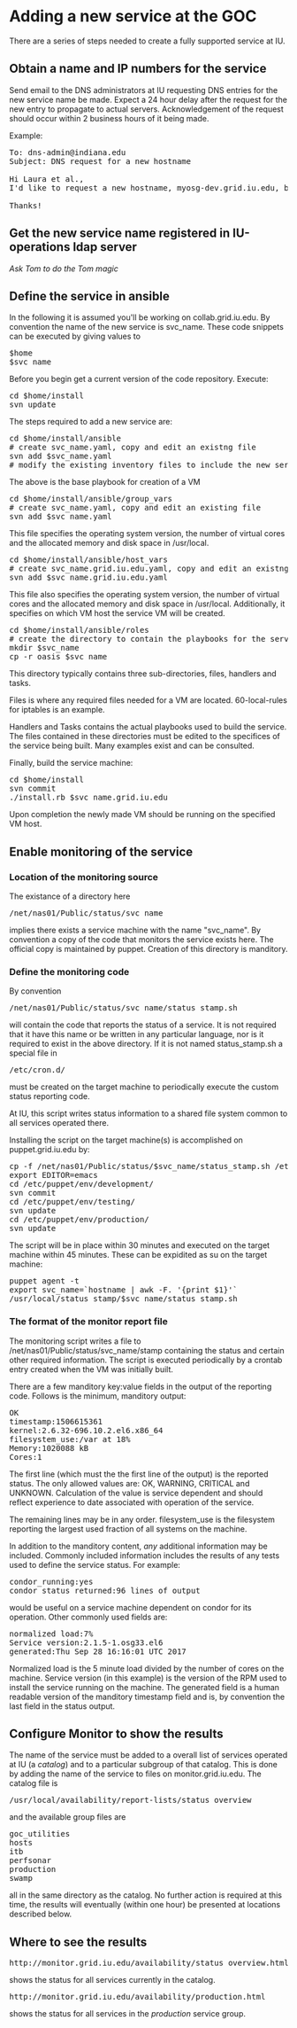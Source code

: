 # Adding a new service at the GOC

There are a series of steps needed to create a fully supported service at IU.

## Obtain a name and IP numbers for the service

Send email to the DNS administrators at IU requesting DNS entries for the new service name be made.
Expect a 24 hour delay after the request for the new entry to propagate to actual servers.
Acknowledgement of the request should occur within 2 business hours of it being made.

Example:
<pre>
To: dns-admin@indiana.edu
Subject: DNS request for a new hostname

Hi Laura et al.,
I'd like to request a new hostname, myosg-dev.grid.iu.edu, be assigned to an unused IP address in the VLAN 259 public address ranges (129.79.53.0/24, 2001:18e8:2:6::/64). Thank you!

Thanks!
</pre>

## Get the new service name registered in IU-operations ldap server

*Ask Tom to do the Tom magic*

## Define the service in ansible

In the following it is assumed you'll be working on collab.grid.iu.edu. By convention the name of the new service is svc_name. These code snippets can be executed by giving values to
<pre>
$home
$svc_name
</pre>

Before you begin get a current version of the code repository. Execute:
<pre>
cd $home/install
svn update
</pre>

The steps required to add a new service are:
<pre>
cd $home/install/ansible
# create svc_name.yaml, copy and edit an existng file
svn add $svc_name.yaml
# modify the existing inventory files to include the new service
</pre>
The above is the base playbook for creation of a VM

<pre>
cd $home/install/ansible/group_vars
# create svc_name.yaml, copy and edit an existing file
svn add $svc_name.yaml
</pre>
This file specifies the operating system version, the number of virtual cores and the allocated memory and disk
space in /usr/local.

<pre>
cd $home/install/ansible/host_vars
# create svc_name.grid.iu.edu.yaml, copy and edit an existng file
svn add $svc_name.grid.iu.edu.yaml
</pre>
This file also specifies the operating system version, the number of virtual cores and the allocated memory and disk
space in /usr/local. Additionally, it specifies on which VM host the service VM will be created.

<pre>
cd $home/install/ansible/roles
# create the directory to contain the playbooks for the service
mkdir $svc_name
cp -r oasis $svc_name
</pre>
This directory typically contains three sub-directories, files, handlers and tasks.

Files is where any required files needed for a VM are located. 60-local-rules for iptables is an example.

Handlers and Tasks contains the actual playbooks used to build the service.
The files contained in these directories must be edited to the specifices of the service being built.
Many examples exist and can be consulted.
 
Finally, build the service machine:
<pre>
cd $home/install
svn commit
./install.rb $svc_name.grid.iu.edu
</pre>
Upon completion the newly made VM should be running on the specified VM host.

## Enable monitoring of the service

### Location of the monitoring source

The existance of a directory here
<pre>
/net/nas01/Public/status/svc_name
</pre>
implies there exists a service machine with the name "svc_name". By convention a copy of
the code that monitors the service exists here. The official copy is maintained by
puppet. Creation of this directory is manditory.

### Define the monitoring code

By convention 
<pre>
/net/nas01/Public/status/svc_name/status_stamp.sh
</pre>
will contain the code that reports the status of a service. It is not required that
it have this name or be written in any particular language,
nor is it required to exist in the above directory. If it is not named status_stamp.sh a special file in
<pre>
/etc/cron.d/
</pre>
must be created on the target machine to periodically execute the custom status reporting code.

At IU, this script writes status information to a shared file system common to all services operated there.

Installing the script on the target machine(s) is accomplished on puppet.grid.iu.edu by:
<pre>
cp -f /net/nas01/Public/status/$svc_name/status_stamp.sh /etc/puppet/env/development/modules/status_stamp/files/$svc_name
export EDITOR=emacs
cd /etc/puppet/env/development/
svn commit
cd /etc/puppet/env/testing/
svn update
cd /etc/puppet/env/production/
svn update
</pre>

The script will be in place within 30 minutes and executed on the target machine within 45 minutes.
These can be expidited as su on the target machine:
<pre>
puppet agent -t
export svc_name=`hostname | awk -F. '{print $1}'`
/usr/local/status_stamp/$svc_name/status_stamp.sh
</pre>

### The format of the monitor report file

The monitoring script writes a file to /net/nas01/Public/status/svc_name/stamp
containing the status and certain other required information. The script is executed
periodically by a crontab entry created when the VM was initially built.

There are a few manditory key:value fields in the output of the reporting code. Follows
is the minimum, manditory output:
<pre>
OK
timestamp:1506615361
kernel:2.6.32-696.10.2.el6.x86_64
filesystem_use:/var at 18%
Memory:1020088 kB
Cores:1
</pre>

The first line (which must the the first line of the output) is the reported status. The only allowed
values are: OK, WARNING, CRITICAL and UNKNOWN. Calculation of the value is service dependent and should
reflect experience to date associated with operation of the service.

The remaining lines may be in any order. filesystem_use is the filesystem reporting the largest
used fraction of all systems on the machine.

In addition to the manditory content, *any* additional information may be included. Commonly included
information includes the results of any tests used to define the service status. For example:
<pre>
condor_running:yes
condor_status returned:96 lines of output
</pre>
would be useful on a service machine dependent on condor for its operation.
Other commonly used fields are:
<pre>
normalized load:7%
Service version:2.1.5-1.osg33.el6
generated:Thu Sep 28 16:16:01 UTC 2017
</pre>
Normalized load is the 5 minute load divided by the number of cores on the machine. Service version (in this example)
is the version of the RPM used to install the service running on the machine. The generated field is
a human readable version of the manditory timestamp field and is, by convention the last field in the status
output.

## Configure Monitor to show the results

The name of the service must be added to a overall list of services operated at IU 
(a *catalog*) and to a particular subgroup of that catalog. This is done by adding
the name of the service to files on monitor.grid.iu.edu. The catalog file is
<pre>
/usr/local/availability/report-lists/status_overview
</pre>
and the available group files are
<pre>
goc_utilities
hosts
itb
perfsonar
production
swamp
</pre>
all in the same directory as the catalog. No further action is required at this time, the
results will eventually (within one hour) be presented at locations described below.

## Where to see the results

<pre>
http://monitor.grid.iu.edu/availability/status_overview.html
</pre>
shows the status for all services currently in the catalog.
<pre>
http://monitor.grid.iu.edu/availability/production.html
</pre>
shows the status for all services in the *production* service group.

